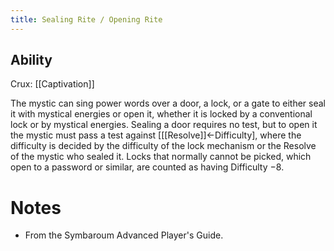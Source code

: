 ```yaml
---
title: Sealing Rite / Opening Rite
---
```

## Ability
Crux: [[Captivation]]

The mystic can sing power words over a door, a lock, or a gate to either seal it with mystical energies or open it, whether it is locked by a conventional lock or by mystical energies. Sealing a door requires no test, but to open it the mystic must pass a test against \[[[Resolve]]←Difficulty\], where the difficulty is decided by the difficulty of the lock mechanism or the Resolve of the mystic who sealed it. Locks that normally cannot be picked, which open to a password or similar, are counted as having Difficulty −8.
# Notes
* From the Symbaroum Advanced Player's Guide.